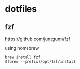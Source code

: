 # dotfiles

## fzf

https://github.com/junegunn/fzf

using homebrew
```
brew install fzf
$(brew --prefix)/opt/fzf/install
```

